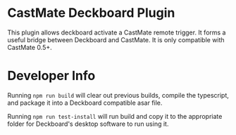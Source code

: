 # CastMate Deckboard Plugin

This plugin allows deckboard activate a CastMate remote trigger. It forms a useful bridge between Deckboard and CastMate. It is only compatible with CastMate 0.5+.

# Developer Info

Running `npm run build` will clear out previous builds, compile the typescript, and package it into a Deckboard compatible asar file.

Running `npm run test-install` will run build and copy it to the appropriate folder for Deckboard's desktop software to run using it.
